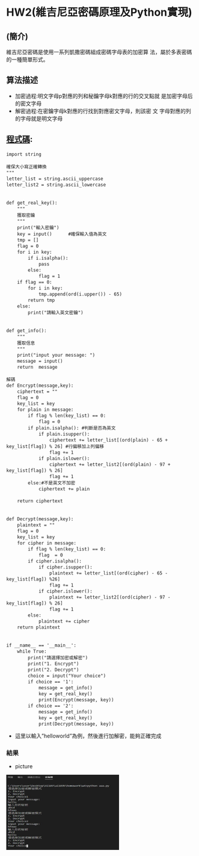 # HW2(維吉尼亞密碼原理及Python實現)
## (簡介)
   維吉尼亞密碼是使用一系列凱撒密碼組成密碼字母表的加密算
   法，屬於多表密碼的一種簡單形式。
## 算法描述
* 加密過程:明文字母p對應的列和秘鑰字母k對應的行的交叉點就 是加密字母后的密文字母
* 解密過程:在密鑰字母k對應的行找到對應密文字母，則該密 文  字母對應的列的字母就是明文字母

 
## [程式碼](https://github.com/ukarara/ai109b/blob/main/homework/w4/aaa.py):

```
import string

確保大小寫正確轉換
"""
letter_list = string.ascii_uppercase
letter_list2 = string.ascii_lowercase


def get_real_key():
    """
    獲取密鑰
    """
    print("輸入密鑰")
    key = input()      #確保輸入值為英文
    tmp = []
    flag = 0
    for i in key:
        if i.isalpha():
            pass
        else:
            flag = 1
    if flag == 0:
        for i in key:
            tmp.append(ord(i.upper()) - 65)
        return tmp
    else:
        print("請輸入英文密鑰")


def get_info():
    """
    獲取信息
    """
    print("input your message: ")
    message = input()
    return  message

解碼
def Encrypt(message,key):
    ciphertext = ""
    flag = 0
    key_list = key
    for plain in message:
        if flag % len(key_list) == 0:
            flag = 0
        if plain.isalpha(): #判斷是否為英文
            if plain.isupper():
                ciphertext += letter_list[(ord(plain) - 65 + key_list[flag]) % 26] #行偏移加上列偏移
                flag += 1
            if plain.islower():
                ciphertext += letter_list2[(ord(plain) - 97 + key_list[flag]) % 26]
                flag += 1
        else:#不是英文不加密
            ciphertext += plain

    return ciphertext


def Decrypt(message,key):
    plaintext = ""
    flag = 0
    key_list = key
    for cipher in message:
        if flag % len(key_list) == 0:
            flag  = 0
        if cipher.isalpha():
            if cipher.isupper():
                plaintext += letter_list[(ord(cipher) - 65 - key_list[flag]) %26]
                flag += 1
            if cipher.islower():
                plaintext += letter_list2[(ord(cipher) - 97 - key_list[flag]) % 26]
                flag += 1
        else:
            plaintext += cipher
    return plaintext


if __name__ == '__main__':
    while True:
        print("請選擇加密或解密")
        print("1. Encrypt")
        print("2. Decrypt")
        choice = input("Your choice")
        if choice == '1':
            message = get_info()
            key = get_real_key()
            print(Encrypt(message, key))
        if choice == '2':
            message = get_info()
            key = get_real_key()
            print(Decrypt(message, key))
```    

* 這里以輸入”helloworld”為例，然後進行加解密，能夠正確完成
### 結果

* picture
 <img src="https://github.com/ukarara/ai109b/blob/main/homework/img/01.JPG" width="300" height="200"  align=center /> 
